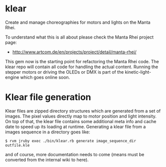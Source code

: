 klear
=====

Create and manage choreographies for motors and lights on the Manta Rhei.

To understand what this is all about please check the Manta Rhei project page:

 - http://www.artcom.de/en/projects/project/detail/manta-rhei/

This gem now is the starting point for refactoring the Manta Rhei code. The klear repo will contain all code for handling the actual content. Running the stepper motors or driving the OLEDs or DMX is part of the kinetic-light-engine which goes online soon.
 
Klear file generation
=====================

Klear files are zipped directory structures which are generated from a set of images. The pixel values directly map to motor position and light intensity. On top of that, the klear file contains some additional meta info and cache date to speed up its loading at runtime. Generating a klear file from a images sequence in a directory goes like:

    $ rvm jruby exec ./bin/klear.rb generate image_sequence_dir outfile.kle
    
and of course, more documentation needs to come (means must be converted from the internal wiki to here).
